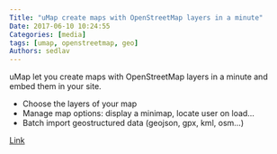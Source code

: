 ```yaml
---
Title: "uMap create maps with OpenStreetMap layers in a minute"
Date: 2017-06-10 10:24:55
Categories: [media]
tags: [umap, openstreetmap, geo]
Authors: sedlav
---
```


uMap let you create maps with OpenStreetMap layers in a minute and embed them in your site.

* Choose the layers of your map
* Manage map options: display a minimap, locate user on load…
* Batch import geostructured data (geojson, gpx, kml, osm...)

[Link](http://umap.openstreetmap.fr/en/)
